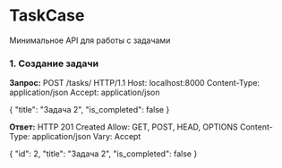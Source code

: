 # TaskCase

Минимальное API для работы с задачами

### 1. Создание задачи

**Запрос:**
POST /tasks/ HTTP/1.1
Host: localhost:8000
Content-Type: application/json
Accept: application/json

{
    "title": "Задача 2",
    "is_completed": false
}

**Ответ:**
HTTP 201 Created
Allow: GET, POST, HEAD, OPTIONS
Content-Type: application/json
Vary: Accept

{
    "id": 2,
    "title": "Задача 2",
    "is_completed": false
}
